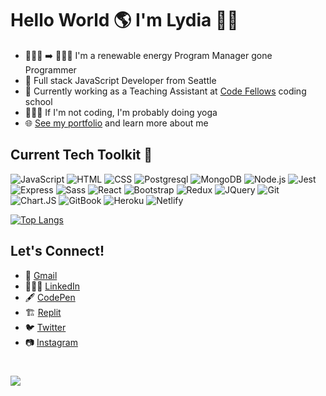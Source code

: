 # Hello World 🌎 I'm Lydia 👋🏻

- 👩🏻‍💼 ➡️ 👩🏻‍💻 I'm a renewable energy Program Manager gone Programmer
- 🥞 Full stack JavaScript Developer from Seattle
- 🍎 Currently working as a Teaching Assistant at [Code Fellows](https://www.codefellows.org/) coding school
- 🧘🏻‍♀️ If I'm not coding, I'm probably doing yoga
- 🌐 [See my portfolio](https://lydiamt.github.io/portfolio/) and learn more about me

## Current Tech Toolkit 🧰

![JavaScript](https://img.shields.io/badge/JavaScript-F7DF1E?style=for-the-badge&logo=javascript&logoColor=black)
![HTML](https://img.shields.io/badge/HTML5-E34F26?style=for-the-badge&logo=html5&logoColor=white)
![CSS](https://img.shields.io/badge/CSS3-1572B6?style=for-the-badge&logo=css3&logoColor=white)
![Postgresql](https://img.shields.io/badge/PostgreSQL-316192?style=for-the-badge&logo=postgresql&logoColor=white)
![MongoDB](https://img.shields.io/badge/MongoDB-4EA94B?style=for-the-badge&logo=mongodb&logoColor=white)
![Node.js](https://img.shields.io/badge/Node.js-339933?style=for-the-badge&logo=nodedotjs&logoColor=white)
![Jest](https://img.shields.io/badge/Jest-C21325?style=for-the-badge&logo=jest&logoColor=white)
![Express](https://img.shields.io/badge/Express.js-000000?style=for-the-badge&logo=express&logoColor=white)
![Sass](https://img.shields.io/badge/Sass-CC6699?style=for-the-badge&logo=sass&logoColor=white)
![React](https://img.shields.io/badge/React-20232A?style=for-the-badge&logo=react&logoColor=61DAFB)
![Bootstrap](https://img.shields.io/badge/Bootstrap-563D7C?style=for-the-badge&logo=bootstrap&logoColor=white)
![Redux](https://img.shields.io/badge/Redux-593D88?style=for-the-badge&logo=redux&logoColor=white)
![JQuery](https://img.shields.io/badge/jQuery-0769AD?style=for-the-badge&logo=jquery&logoColor=white)
![Git](https://img.shields.io/badge/Git-F05032?style=for-the-badge&logo=git&logoColor=white)
![Chart.JS](https://img.shields.io/badge/Chart.js-FF6384?style=for-the-badge&logo=chartdotjs&logoColor=white)
![GitBook](https://img.shields.io/badge/GitBook-7B36ED?style=for-the-badge&logo=gitbook&logoColor=white)
![Heroku](https://img.shields.io/badge/Heroku-430098?style=for-the-badge&logo=heroku&logoColor=white)
![Netlify](https://img.shields.io/badge/Netlify-00C7B7?style=for-the-badge&logo=netlify&logoColor=white)

[![Top Langs](https://github-readme-stats.vercel.app/api/top-langs/?username=LydiaMT&layout=compact&theme=cobalt&card_width=600)](https://github.com/anuraghazra/github-readme-stats)

## Let's Connect!
- 💌  <a href="mailto:lydiaminehantubic@gmail.com">Gmail</a>
- 👩🏻‍💼 [LinkedIn](https://www.linkedin.com/in/lydiaminehantubic/)
- 🖋 [CodePen](https://codepen.io/lydiamt/pens/loved)
- 🏗 [Replit](https://replit.com/@LydiaMinehanTub)
- 🐦 [Twitter](https://twitter.com/crushonradio08)
- 📷 [Instagram](https://www.instagram.com/lyduwa/)

# 
![](https://komarev.com/ghpvc/?username=LydiaMT&color=e582d8&style=flat)

<!-- [![Lydia's github activity graph](https://activity-graph.herokuapp.com/graph?username=LydiaMT&theme=dracula)](https://github.com/LydiaMT/github-readme-activity-graph) -->

